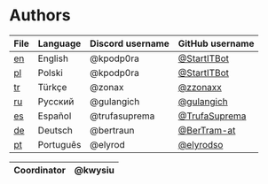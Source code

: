 # Authors

| File      | Language  | Discord username | GitHub username                                  |
|-----------|-----------|------------------|--------------------------------------------------|
| [en](/en) | English   | @kpodp0ra        | [@StartITBot](https://github.com/StartITBot)     |
| [pl](/pl) | Polski    | @kpodp0ra        | [@StartITBot](https://github.com/StartITBot)     |
| [tr](/tr) | Türkçe    | @zonax           | [@zzonaxx](https://github.com/zzonaxx)           |
| [ru](/ru) | Русский   | @gulangich       | [@gulangich](https://github.com/gulangich)       |
| [es](/es) | Español   | @trufasuprema    | [@TrufaSuprema](https://github.com/TrufaSuprema) |
| [de](/de) | Deutsch   | @bertraun        | [@BerTram-at](https://github.com/BerTram-at)     |
| [pt](/pt) | Português | @elyrod          | [@elyrodso](https://github.com/elyrodso)         |



| Coordinator | @kwysiu |
|-------------|---------|
